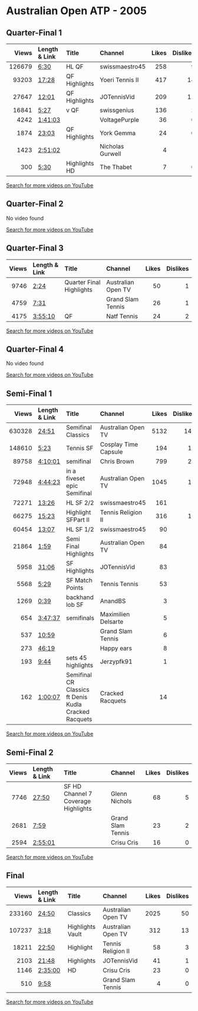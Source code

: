 
# Australian Open ATP - 2005
    
## Quarter-Final 1
|   Views | Length & Link                                          | Title           | Channel          |   Likes |   Dislikes |
|--------:|:-------------------------------------------------------|:----------------|:-----------------|--------:|-----------:|
|  126679 | [6:30](https://www.youtube.com/watch?v=CcyUEIt9Ws8)    | HL        QF    | swissmaestro45   |     258 |          9 |
|   93203 | [17:28](https://www.youtube.com/watch?v=LYn9FFTChPo)   | QF   Highlights | Yoeri Tennis II  |     417 |         14 |
|   27647 | [12:01](https://www.youtube.com/watch?v=Pw5l3WnsbQE)   | QF Highlights   | JOTennisVid      |     209 |         11 |
|   16841 | [5:27](https://www.youtube.com/watch?v=WtFg8gL3I0U)    | v     QF        | swissgenius      |     136 |          2 |
|    4242 | [1:41:03](https://www.youtube.com/watch?v=XAeDj2qkofU) |                 | VoltagePurple    |      36 |          0 |
|    1874 | [23:03](https://www.youtube.com/watch?v=tg-aepB59EI)   | QF   Highlights | York Gemma       |      24 |          0 |
|    1423 | [2:51:02](https://www.youtube.com/watch?v=e8BhYFJ5sE4) |                 | Nicholas Gurwell |       4 |          1 |
|     300 | [5:30](https://www.youtube.com/watch?v=DcUhrITZeJc)    | Highlights HD   | The Thabet       |       7 |          0 |

[Search for more videos on YouTube](https://www.youtube.com/results?search_query=%22australian+open%22+%22Federer%22+%22Agassi%22+%222005%22+%22highlights%22)     

## Quarter-Final 2
No video found

[Search for more videos on YouTube](https://www.youtube.com/results?search_query=%22australian+open%22+%22Safin%22+%22Hrbaty%22+%222005%22+%22highlights%22)     

## Quarter-Final 3
|   Views | Length & Link                                          | Title                    | Channel            |   Likes |   Dislikes |
|--------:|:-------------------------------------------------------|:-------------------------|:-------------------|--------:|-----------:|
|    9746 | [2:24](https://www.youtube.com/watch?v=zSFTL_QJroo)    | Quarter Final Highlights | Australian Open TV |      50 |          1 |
|    4759 | [7:31](https://www.youtube.com/watch?v=ybUttja7O8Y)    |                          | Grand Slam Tennis  |      26 |          1 |
|    4175 | [3:55:10](https://www.youtube.com/watch?v=H-idFTE3qLQ) | QF                       | Natf Tennis        |      24 |          2 |

[Search for more videos on YouTube](https://www.youtube.com/results?search_query=%22australian+open%22+%22Hewitt%22+%22Nalbandian%22+%222005%22+%22highlights%22)     

## Quarter-Final 4
No video found

[Search for more videos on YouTube](https://www.youtube.com/results?search_query=%22australian+open%22+%22Roddick%22+%22Davydenko%22+%222005%22+%22highlights%22)     

## Semi-Final 1
|   Views | Length & Link                                          | Title                                                     | Channel              |   Likes |   Dislikes |
|--------:|:-------------------------------------------------------|:----------------------------------------------------------|:---------------------|--------:|-----------:|
|  630328 | [24:51](https://www.youtube.com/watch?v=onTenziaRio)   | Semifinal   Classics                                      | Australian Open TV   |    5132 |        149 |
|  148610 | [5:23](https://www.youtube.com/watch?v=vTw1K3UCLTU)    | Tennis  SF                                                | Cosplay Time Capsule |     194 |         19 |
|   89758 | [4:10:01](https://www.youtube.com/watch?v=dueLnImPz9s) | semifinal                                                 | Chris Brown          |     799 |         21 |
|   72948 | [4:44:23](https://www.youtube.com/watch?v=qGqZRBePQPU) | in a fiveset epic    Semifinal                            | Australian Open TV   |    1045 |         15 |
|   72271 | [13:26](https://www.youtube.com/watch?v=GEeyM3KFovk)   | HL        SF 2/2                                          | swissmaestro45       |     161 |          6 |
|   66275 | [15:23](https://www.youtube.com/watch?v=GeFTbaeQewE)   | Highlight   SFPart II                                     | Tennis Religion II   |     316 |         16 |
|   60454 | [13:07](https://www.youtube.com/watch?v=3gle4wlWQKw)   | HL        SF 1/2                                          | swissmaestro45       |      90 |          6 |
|   21864 | [1:59](https://www.youtube.com/watch?v=0AUhY-zHZmo)    | Semi Final Highlights                                     | Australian Open TV   |      84 |          3 |
|    5958 | [31:06](https://www.youtube.com/watch?v=8FLX-BffbSI)   | SF Highlights                                             | JOTennisVid          |      83 |          0 |
|    5568 | [5:29](https://www.youtube.com/watch?v=clh30nO8sgE)    | SF  Match Points                                          | Tennis Tennis        |      53 |          1 |
|    1269 | [0:39](https://www.youtube.com/watch?v=uXDWZV3uH9k)    | backhand lob   SF                                         | AnandBS              |       3 |          1 |
|     654 | [3:47:37](https://www.youtube.com/watch?v=XPEGD4KjRpM) | semifinals                                                | Maximilien Delsarte  |       5 |          0 |
|     537 | [10:59](https://www.youtube.com/watch?v=Kv9IUxFg5o8)   |                                                           | Grand Slam Tennis    |       6 |          0 |
|     273 | [46:19](https://www.youtube.com/watch?v=_VFoCRVIe0E)   |                                                           | Happy ears           |       8 |          0 |
|     193 | [9:44](https://www.youtube.com/watch?v=_9N1m0ubuSU)    | sets 45 highlights                                        | Jerzypfk91           |       1 |          0 |
|     162 | [1:00:07](https://www.youtube.com/watch?v=JOyePAaBA7o) | Semifinal    CR Classics ft Denis Kudla  Cracked Racquets | Cracked Racquets     |      14 |          0 |

[Search for more videos on YouTube](https://www.youtube.com/results?search_query=%22australian+open%22+%22Safin%22+%22Federer%22+%222005%22+%22highlights%22)     

## Semi-Final 2
|   Views | Length & Link                                          | Title                               | Channel           |   Likes |   Dislikes |
|--------:|:-------------------------------------------------------|:------------------------------------|:------------------|--------:|-----------:|
|    7746 | [27:50](https://www.youtube.com/watch?v=ifrU5wuJOrU)   | SF HD Channel 7 Coverage Highlights | Glenn Nichols     |      68 |          5 |
|    2681 | [7:59](https://www.youtube.com/watch?v=7vDSgUSNYkg)    |                                     | Grand Slam Tennis |      23 |          2 |
|    2594 | [2:55:01](https://www.youtube.com/watch?v=fZzXpnKHpUk) |                                     | Crisu Cris        |      16 |          0 |

[Search for more videos on YouTube](https://www.youtube.com/results?search_query=%22australian+open%22+%22Hewitt%22+%22Roddick%22+%222005%22+%22highlights%22)     

## Final
|   Views | Length & Link                                          | Title               | Channel            |   Likes |   Dislikes |
|--------:|:-------------------------------------------------------|:--------------------|:-------------------|--------:|-----------:|
|  233160 | [24:50](https://www.youtube.com/watch?v=44cnvEJ8mjs)   | Classics            | Australian Open TV |    2025 |         50 |
|  107237 | [3:18](https://www.youtube.com/watch?v=20s6jhp0278)    | Highlights    Vault | Australian Open TV |     312 |         13 |
|   18211 | [22:50](https://www.youtube.com/watch?v=cbdEjK1bj34)   | Highlight           | Tennis Religion II |      58 |          3 |
|    2103 | [21:48](https://www.youtube.com/watch?v=0af6nah987I)   | Highlights          | JOTennisVid        |      41 |          1 |
|    1146 | [2:35:00](https://www.youtube.com/watch?v=If8ghssgHbg) | HD                  | Crisu Cris         |      23 |          0 |
|     510 | [9:58](https://www.youtube.com/watch?v=djbvdQkMWaM)    |                     | Grand Slam Tennis  |       4 |          0 |

[Search for more videos on YouTube](https://www.youtube.com/results?search_query=%22australian+open%22+%22Safin%22+%22Hewitt%22+%222005%22+%22highlights%22)     
